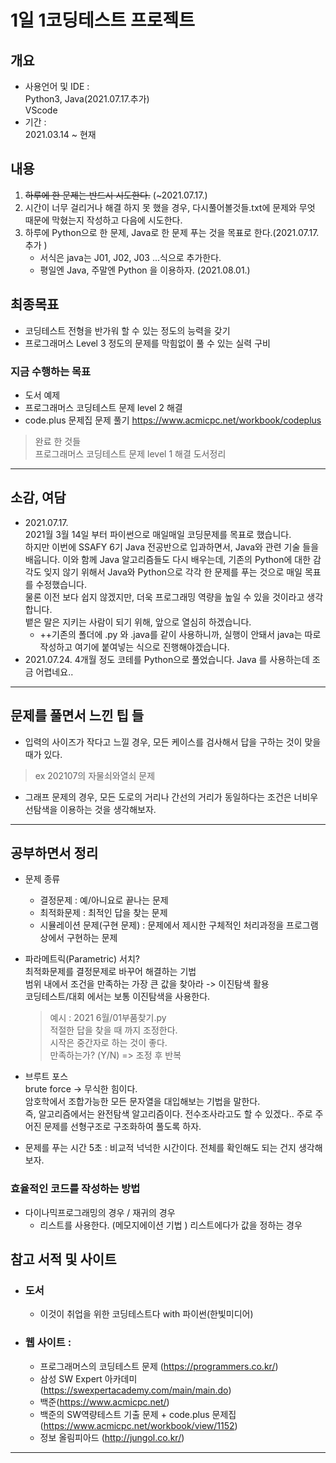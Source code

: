 # 1일 1코딩테스트 프로젝트

## 개요 
* 사용언어 및 IDE :   
 Python3, Java(2021.07.17.추가)     
 VScode
* 기간 :   
 2021.03.14 ~ 현재    
 
 
## 내용   
1. ~~하루에 한 문제는 반드시 시도한다.~~ (~2021.07.17.)
2. 시간이 너무 걸리거나 해결 하지 못 했을 경우, 다시풀어볼것들.txt에 문제와 무엇 때문에 막혔는지 작성하고 다음에 시도한다.
3. 하루에 Python으로 한 문제, Java로 한 문제 푸는 것을 목표로 한다.(2021.07.17. 추가 )  
    + 서식은 java는 J01, J02, J03 ...식으로 추가한다.
    + 평일엔 Java, 주말엔 Python 을 이용하자.  (2021.08.01.)

## 최종목표   
* 코딩테스트 전형을 반가워 할 수 있는 정도의 능력을 갖기
* 프로그래머스 Level 3 정도의 문제를 막힘없이 풀 수 있는 실력 구비

### 지금 수행하는 목표
* 도서 예제
* 프로그래머스 코딩테스트 문제 level 2 해결
* code.plus 문제집 문제 풀기 https://www.acmicpc.net/workbook/codeplus

> 완료 한 것들  
 프로그래머스 코딩테스트 문제 level 1 해결
 도서정리
***

## 소감, 여담
* 2021.07.17.   
    2021월 3월 14일 부터 파이썬으로 매일매일 코딩문제를  목표로 했습니다.    
    하지만 이번에 SSAFY 6기 Java 전공반으로 입과하면서, Java와 관련 기술 들을 배웁니다.
    이와 함께 Java 알고리즘들도 다시 배우는데, 기존의 Python에 대한 감각도 잊지 않기 위해서 Java와 Python으로 각각 한 문제를 푸는 것으로 매일 목표를 수정했습니다.      
    물론 이전 보다 쉽지 않겠지만, 더욱 프로그래밍 역량을 높일 수 있을 것이라고 생각합니다.      
    뱉은 말은 지키는 사람이 되기 위해, 앞으로 열심히 하겠습니다.
    + ++기존의 폴더에 .py 와 .java를 같이 사용하니까, 실행이 안돼서 java는 따로 작성하고 여기에 붙여넣는 식으로 진행해야겠습니다.
* 2021.07.24.
    4개월 정도 코테를 Python으로 풀었습니다. Java 를 사용하는데 조금 어렵네요..
***

## 문제를 풀면서 느낀 팁 들
* 입력의 사이즈가 작다고 느낄 경우, 모든 케이스를 검사해서 답을 구하는 것이 맞을 때가 있다.
>ex 202107의 자물쇠와열쇠 문제

* 그래프 문제의 경우, 모든 도로의 거리나 간선의 거리가 동일하다는 조건은 너비우선탐색을 이용하는 것을 생각해보자.

*** 

## 공부하면서 정리
* 문제 종류        
    + 결정문제 : 예/아니요로 끝나는 문제        
    + 최적화문제 : 최적인 답을 찾는 문제        
    + 시뮬레이션 문제(구현 문제) : 문제에서 제시한 구체적인 처리과정을 프로그램 상에서 구현하는 문제 

* 파라메트릭(Parametric) 서치?   
    최적화문제를 결정문제로 바꾸어 해결하는 기법    
    범위 내에서 조건을 만족하는 가장 큰 값을 찾아라 -> 이진탐색 활용   
    코딩테스트/대회 에서는 보통 이진탐색을 사용한다.   
    > 예시 : 2021 6월/01부품찾기.py   
    > 적절한 답을 찾을 때 까지 조정한다.   
    > 시작은 중간자로 하는 것이 좋다.    
    > 만족하는가? (Y/N) => 조정 후 반복

* 브루트 포스       
    brute force -> 무식한 힘이다.       
    암호학에서 조합가능한 모든 문자열을 대입해보는 기법을 말한다.       
    즉, 알고리즘에서는 완전탐색 알고리즘이다. 전수조사라고도 할 수 있겠다..
    주로 주어진 문제를 선형구조로 구조화하여 풀도록 하자.

* 문제를 푸는 시간
    5초 : 비교적 넉넉한 시간이다. 전체를 확인해도 되는 건지 생각해보자.
    
### 효율적인 코드를 작성하는 방법   
* 다이나믹프로그래밍의 경우 / 재귀의 경우   
    + 리스트를 사용한다. (메모지에이션 기법 ) 리스트에다가 값을 정하는 경우


## 참고 서적 및 사이트
* ### 도서  
    + 이것이 취업을 위한 코딩테스트다 with 파이썬(한빛미디어)
* ### 웹 사이트 :    
    + 프로그래머스의 코딩테스트 문제 (https://programmers.co.kr/)   
    + 삼성 SW Expert 아카데미 (https://swexpertacademy.com/main/main.do)      
    + 백준(https://www.acmicpc.net/)
    + 백준의 SW역량테스트 기출 문제 + code.plus 문제집 (https://www.acmicpc.net/workbook/view/1152)
    + 정보 올림피아드 (http://jungol.co.kr/)
 
 ***
 
